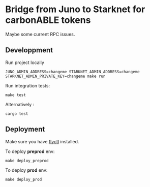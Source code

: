 Bridge from Juno to Starknet for carbonABLE tokens
===
Maybe some current RPC issues.

Developpment
---
Run project locally
```shell
JUNO_ADMIN_ADDRESS=changeme STARKNET_ADMIN_ADDRESS=changeme STARKNET_ADMIN_PRIVATE_KEY=changeme make run
```

Run integration tests:
```shell
make test 
```
Alternatively :
```shell
cargo test
```

Deployment
---
Make sure you have [flyctl](https://fly.io/docs/hands-on/install-flyctl/) installed.

To deploy **preprod** env:
```shell
make deploy_preprod
```
To deploy **prod** env:
```shell
make deploy_prod
```
